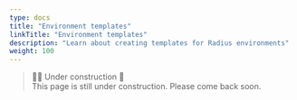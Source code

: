 ```yaml
---
type: docs
title: "Environment templates"
linkTitle: "Environment templates"
description: "Learn about creating templates for Radius environments"
weight: 100
---
```


> 👷‍♂️ Under construction 🚧 <br>
This page is still under construction. Please come back soon.